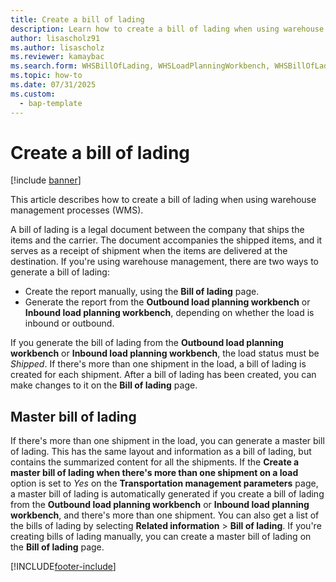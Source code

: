 ```yaml
---
title: Create a bill of lading
description: Learn how to create a bill of lading when using warehouse management processes (WMS), including an outline on a master bill of lading.  
author: lisascholz91
ms.author: lisascholz
ms.reviewer: kamaybac
ms.search.form: WHSBillOfLading, WHSLoadPlanningWorkbench, WHSBillOfLadingCarrier, WHSBillOfLadingOrder, WHSOutboundLoadPlanningWorkbench, WHSInboundLoadPlanningWorkbench
ms.topic: how-to
ms.date: 07/31/2025
ms.custom:
  - bap-template
---
```


# Create a bill of lading

[!include [banner](../includes/banner.md)]

This article describes how to create a bill of lading when using warehouse management processes (WMS).  

A bill of lading is a legal document between the company that ships the items and the carrier. The document accompanies the shipped items, and it serves as a receipt of shipment when the items are delivered at the destination. If you're using warehouse management, there are two ways to generate a bill of lading:

- Create the report manually, using the **Bill of lading** page.
- Generate the report from the **Outbound load planning workbench** or **Inbound load planning workbench**, depending on whether the load is inbound or outbound.

If you generate the bill of lading from the **Outbound load planning workbench** or **Inbound load planning workbench**, the load status must be *Shipped*. If there's more than one shipment in the load, a bill of lading is created for each shipment. After a bill of lading has been created, you can make changes to it on the **Bill of lading** page.

## Master bill of lading

If there's more than one shipment in the load, you can generate a master bill of lading. This has the same layout and information as a bill of lading, but contains the summarized content for all the shipments. If the **Create a master bill of lading when there's more than one shipment on a load** option is set to *Yes* on the **Transportation management parameters** page, a master bill of lading is automatically generated if you create a bill of lading from the **Outbound load planning workbench** or **Inbound load planning workbench**, and there's more than one shipment. You can also get a list of the bills of lading by selecting **Related information** \> **Bill of lading**. If you're creating bills of lading manually, you can create a master bill of lading on the **Bill of lading** page.

[!INCLUDE[footer-include](../../includes/footer-banner.md)]
